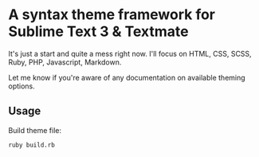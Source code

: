 # A syntax theme framework for Sublime Text 3 & Textmate

It's just a start and quite a mess right now.
I'll focus on HTML, CSS, SCSS, Ruby, PHP, Javascript, Markdown.
 
Let me know if you're aware of any documentation on available theming options.

## Usage

Build theme file:

	ruby build.rb
